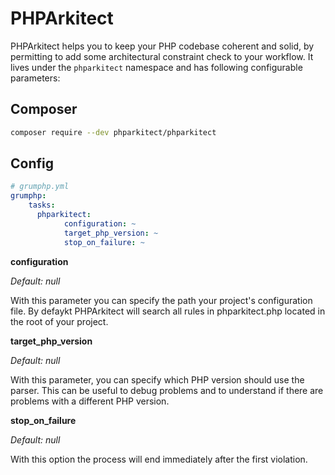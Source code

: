 # PHPArkitect

PHPArkitect helps you to keep your PHP codebase coherent and solid, by permitting to add some architectural constraint check to your workflow.
It lives under the `phparkitect` namespace and has following configurable parameters:

## Composer
```bash
composer require --dev phparkitect/phparkitect
```

## Config
```yaml
# grumphp.yml
grumphp:
    tasks:
      phparkitect:
            configuration: ~
            target_php_version: ~
            stop_on_failure: ~ 
```

**configuration**

*Default: null*

With this parameter you can specify the path your project's configuration file.
By defaykt PHPArkitect will search all rules in phparkitect.php located in the root of your project.

**target_php_version**

*Default: null*

With this parameter, you can specify which PHP version should use the parser.
This can be useful to debug problems and to understand if there are problems with a different PHP version.

**stop_on_failure**

*Default: null*

With this option the process will end immediately after the first violation.
